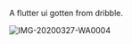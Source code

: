 A flutter ui gotten from dribble.


![IMG-20200327-WA0004](https://user-images.githubusercontent.com/43111810/77923946-05248c00-729b-11ea-8661-529406dba26e.jpg)

